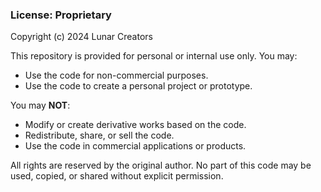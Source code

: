 ### License: Proprietary

Copyright (c) 2024 Lunar Creators

This repository is provided for personal or internal use only. You may:

- Use the code for non-commercial purposes.
- Use the code to create a personal project or prototype.

You may **NOT**:

- Modify or create derivative works based on the code.
- Redistribute, share, or sell the code.
- Use the code in commercial applications or products.

All rights are reserved by the original author. No part of this code may be used, copied, or shared without explicit permission.
